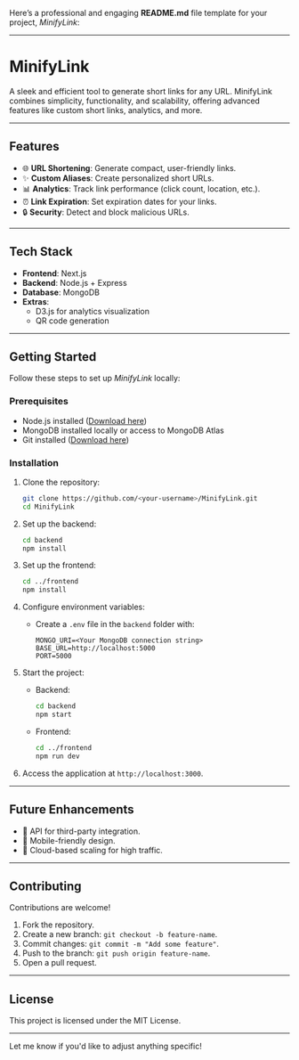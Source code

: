 Here’s a professional and engaging **README.md** file template for your project, *MinifyLink*:

---

# **MinifyLink**  
A sleek and efficient tool to generate short links for any URL. MinifyLink combines simplicity, functionality, and scalability, offering advanced features like custom short links, analytics, and more.

---

## **Features**  
- 🌐 **URL Shortening**: Generate compact, user-friendly links.  
- ✨ **Custom Aliases**: Create personalized short URLs.  
- 📊 **Analytics**: Track link performance (click count, location, etc.).  
- ⏰ **Link Expiration**: Set expiration dates for your links.  
- 🔒 **Security**: Detect and block malicious URLs.  

---

## **Tech Stack**  
- **Frontend**: Next.js  
- **Backend**: Node.js + Express  
- **Database**: MongoDB  
- **Extras**:  
  - D3.js for analytics visualization  
  - QR code generation  

---

## **Getting Started**  
Follow these steps to set up *MinifyLink* locally:

### Prerequisites  
- Node.js installed ([Download here](https://nodejs.org/))  
- MongoDB installed locally or access to MongoDB Atlas  
- Git installed ([Download here](https://git-scm.com/))  

### Installation  
1. Clone the repository:  
   ```bash
   git clone https://github.com/<your-username>/MinifyLink.git
   cd MinifyLink
   ```

2. Set up the backend:  
   ```bash
   cd backend
   npm install
   ```

3. Set up the frontend:  
   ```bash
   cd ../frontend
   npm install
   ```

4. Configure environment variables:  
   - Create a `.env` file in the `backend` folder with:  
     ```plaintext
     MONGO_URI=<Your MongoDB connection string>
     BASE_URL=http://localhost:5000
     PORT=5000
     ```

5. Start the project:  
   - Backend:  
     ```bash
     cd backend
     npm start
     ```
   - Frontend:  
     ```bash
     cd ../frontend
     npm run dev
     ```

6. Access the application at `http://localhost:3000`.

---

## **Future Enhancements**  
- 🧩 API for third-party integration.  
- 📱 Mobile-friendly design.  
- 🚀 Cloud-based scaling for high traffic.  

---

## **Contributing**  
Contributions are welcome!  
1. Fork the repository.  
2. Create a new branch: `git checkout -b feature-name`.  
3. Commit changes: `git commit -m "Add some feature"`.  
4. Push to the branch: `git push origin feature-name`.  
5. Open a pull request.  

---

## **License**  
This project is licensed under the MIT License.  

---

Let me know if you'd like to adjust anything specific!